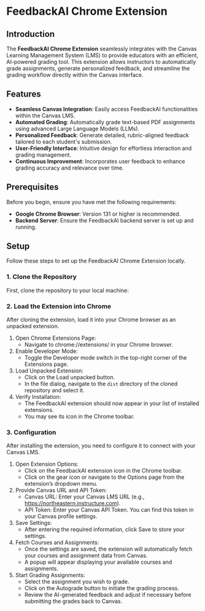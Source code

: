 # FeedbackAI Chrome Extension

## Introduction

The **FeedbackAI Chrome Extension** seamlessly integrates with the Canvas Learning Management System (LMS) to provide educators with an efficient, AI-powered grading tool. This extension allows instructors to automatically grade assignments, generate personalized feedback, and streamline the grading workflow directly within the Canvas interface.

## Features

- **Seamless Canvas Integration**: Easily access FeedbackAI functionalities within the Canvas LMS.
- **Automated Grading**: Automatically grade text-based PDF assignments using advanced Large Language Models (LLMs).
- **Personalized Feedback**: Generate detailed, rubric-aligned feedback tailored to each student's submission.
- **User-Friendly Interface**: Intuitive design for effortless interaction and grading management.
- **Continuous Improvement**: Incorporates user feedback to enhance grading accuracy and relevance over time.

## Prerequisites

Before you begin, ensure you have met the following requirements:

- **Google Chrome Browser**: Version 131 or higher is recommended.
- **Backend Server**: Ensure the FeedbackAI backend server is set up and running.

## Setup

Follow these steps to set up the FeedbackAI Chrome Extension locally.

### 1. Clone the Repository

First, clone the repository to your local machine:

### 2. Load the Extension into Chrome

After cloning the extension, load it into your Chrome browser as an unpacked extension.

1. Open Chrome Extensions Page:
   - Navigate to chrome://extensions/ in your Chrome browser.
2. Enable Developer Mode:
   - Toggle the Developer mode switch in the top-right corner of the Extensions page.
3. Load Unpacked Extension:
   - Click on the Load unpacked button.
   - In the file dialog, navigate to the `dist` directory of the cloned repository and select it.
4. Verify Installation:
   - The FeedbackAI extension should now appear in your list of installed extensions.
   - You may see its icon in the Chrome toolbar.

### 3. Configuration

After installing the extension, you need to configure it to connect with your Canvas LMS.

1. Open Extension Options:
   - Click on the FeedbackAI extension icon in the Chrome toolbar.
   - Click on the gear icon or navigate to the Options page from the extension’s dropdown menu.
2. Provide Canvas URL and API Token:
   - Canvas URL: Enter your Canvas LMS URL (e.g., https://northeastern.instructure.com).
   - API Token: Enter your Canvas API Token. You can find this token in your Canvas profile settings.
3. Save Settings:
   - After entering the required information, click Save to store your settings.
4. Fetch Courses and Assignments:
   - Once the settings are saved, the extension will automatically fetch your courses and assignment data from Canvas.
   - A popup will appear displaying your available courses and assignments.
5. Start Grading Assignments:
   - Select the assignment you wish to grade.
   - Click on the Autograde button to initiate the grading process.
   - Review the AI-generated feedback and adjust if necessary before submitting the grades back to Canvas.
